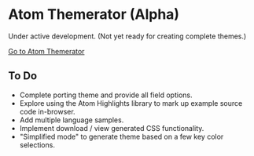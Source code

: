 # Atom Themerator (Alpha)

Under active development. (Not yet ready for creating complete themes.)

[Go to Atom Themerator](https://atom-themerator.ctidd.com/)

## To Do

* Complete porting theme and provide all field options.
* Explore using the Atom Highlights library to mark up example source code in-browser.
* Add multiple language samples.
* Implement download / view generated CSS functionality.
* "Simplified mode" to generate theme based on a few key color selections.

